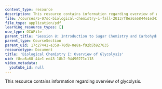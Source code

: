```yaml
---
content_type: resource
description: This resource contains information regarding overview of glycolysis.
file: /courses/5-07sc-biological-chemistry-i-fall-2013/f8ea6a6844e1ed4318b294490271c118_MIT5_07SCF13_Lec14.pdf
file_type: application/pdf
learning_resource_types: []
ocw_type: OCWFile
parent_title: 'Session 8: Introduction to Sugar Chemistry and Carbohydrate Catabolism'
parent_type: CourseSection
parent_uid: 17c27441-e358-70d8-0e8a-f92b5b927035
resourcetype: Document
title: 'Biological Chemistry I: Overview of Glycolysis'
uid: f8ea6a68-44e1-ed43-18b2-94490271c118
video_metadata:
  youtube_id: null
---
```

This resource contains information regarding overview of glycolysis.


